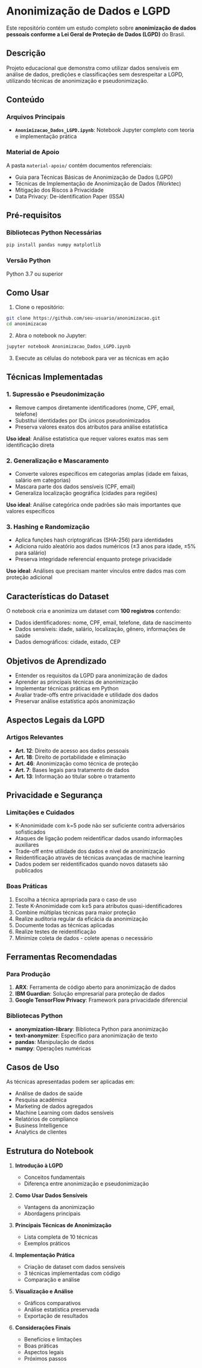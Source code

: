 # Anonimização de Dados e LGPD

Este repositório contém um estudo completo sobre **anonimização de dados pessoais conforme a Lei Geral de Proteção de Dados (LGPD)** do Brasil.

## Descrição

Projeto educacional que demonstra como utilizar dados sensíveis em análise de dados, predições e classificações sem desrespeitar a LGPD, utilizando técnicas de anonimização e pseudonimização.

## Conteúdo

### Arquivos Principais
- **`Anonimizacao_Dados_LGPD.ipynb`**: Notebook Jupyter completo com teoria e implementação prática

### Material de Apoio
A pasta `material-apoio/` contém documentos referenciais:
- Guia para Técnicas Básicas de Anonimização de Dados (LGPD)
- Técnicas de Implementação de Anonimização de Dados (Worktec)
- Mitigação dos Riscos à Privacidade
- Data Privacy: De-identification Paper (ISSA)

## Pré-requisitos

### Bibliotecas Python Necessárias
```bash
pip install pandas numpy matplotlib
```

### Versão Python
Python 3.7 ou superior

## Como Usar

1. Clone o repositório:
```bash
git clone https://github.com/seu-usuario/anonimizacao.git
cd anonimizacao
```

2. Abra o notebook no Jupyter:
```bash
jupyter notebook Anonimizacao_Dados_LGPD.ipynb
```

3. Execute as células do notebook para ver as técnicas em ação

## Técnicas Implementadas

### 1. Supressão e Pseudonimização
- Remove campos diretamente identificadores (nome, CPF, email, telefone)
- Substitui identidades por IDs únicos pseudonimizados
- Preserva valores exatos dos atributos para análise estatística

**Uso ideal**: Análise estatística que requer valores exatos mas sem identificação direta

### 2. Generalização e Mascaramento
- Converte valores específicos em categorias amplas (idade em faixas, salário em categorias)
- Mascara parte dos dados sensíveis (CPF, email)
- Generaliza localização geográfica (cidades para regiões)

**Uso ideal**: Análise categórica onde padrões são mais importantes que valores específicos

### 3. Hashing e Randomização
- Aplica funções hash criptográficas (SHA-256) para identidades
- Adiciona ruído aleatório aos dados numéricos (±3 anos para idade, ±5% para salário)
- Preserva integridade referencial enquanto protege privacidade

**Uso ideal**: Análises que precisam manter vínculos entre dados mas com proteção adicional

## Características do Dataset

O notebook cria e anonimiza um dataset com **100 registros** contendo:
- Dados identificadores: nome, CPF, email, telefone, data de nascimento
- Dados sensíveis: idade, salário, localização, gênero, informações de saúde
- Dados demográficos: cidade, estado, CEP

## Objetivos de Aprendizado

- Entender os requisitos da LGPD para anonimização de dados
- Aprender as principais técnicas de anonimização
- Implementar técnicas práticas em Python
- Avaliar trade-offs entre privacidade e utilidade dos dados
- Preservar análise estatística após anonimização

## Aspectos Legais da LGPD

### Artigos Relevantes
- **Art. 12**: Direito de acesso aos dados pessoais
- **Art. 18**: Direito de portabilidade e eliminação
- **Art. 46**: Anonimização como técnica de proteção
- **Art. 7**: Bases legais para tratamento de dados
- **Art. 13**: Informação ao titular sobre o tratamento

## Privacidade e Segurança

### Limitações e Cuidados
- K-Anonimidade com k=5 pode não ser suficiente contra adversários sofisticados
- Ataques de ligação podem reidentificar dados usando informações auxiliares
- Trade-off entre utilidade dos dados e nível de anonimização
- Reidentificação através de técnicas avançadas de machine learning
- Dados podem ser reidentificados quando novos datasets são publicados

### Boas Práticas
1. Escolha a técnica apropriada para o caso de uso
2. Teste K-Anonimidade com k≥5 para atributos quasi-identificadores
3. Combine múltiplas técnicas para maior proteção
4. Realize auditoria regular da eficácia da anonimização
5. Documente todas as técnicas aplicadas
6. Realize testes de reidentificação
7. Minimize coleta de dados - colete apenas o necessário

## Ferramentas Recomendadas

### Para Produção
1. **ARX**: Ferramenta de código aberto para anonimização de dados
2. **IBM Guardian**: Solução empresarial para proteção de dados
3. **Google TensorFlow Privacy**: Framework para privacidade diferencial

### Bibliotecas Python
- **anonymization-library**: Biblioteca Python para anonimização
- **text-anonymizer**: Específico para anonimização de texto
- **pandas**: Manipulação de dados
- **numpy**: Operações numéricas

## Casos de Uso

As técnicas apresentadas podem ser aplicadas em:
- Análise de dados de saúde
- Pesquisa acadêmica
- Marketing de dados agregados
- Machine Learning com dados sensíveis
- Relatórios de compliance
- Business Intelligence
- Analytics de clientes

## Estrutura do Notebook

1. **Introdução à LGPD**
   - Conceitos fundamentais
   - Diferença entre anonimização e pseudonimização

2. **Como Usar Dados Sensíveis**
   - Vantagens da anonimização
   - Abordagens principais

3. **Principais Técnicas de Anonimização**
   - Lista completa de 10 técnicas
   - Exemplos práticos

4. **Implementação Prática**
   - Criação de dataset com dados sensíveis
   - 3 técnicas implementadas com código
   - Comparação e análise

5. **Visualização e Análise**
   - Gráficos comparativos
   - Análise estatística preservada
   - Exportação de resultados

6. **Considerações Finais**
   - Benefícios e limitações
   - Boas práticas
   - Aspectos legais
   - Próximos passos